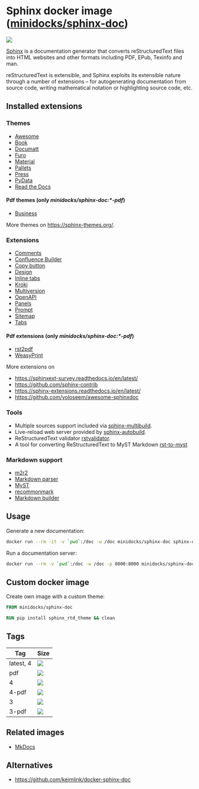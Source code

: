 Sphinx docker image ([minidocks/sphinx-doc](https://hub.docker.com/r/minidocks/sphinx-doc))
===========================================================================================

![](https://upload.wikimedia.org/wikipedia/en/d/dc/Sphinx_Python_Documentation_Logo.png)

[Sphinx](https://www.sphinx-doc.org/) is a documentation generator that converts
reStructuredText files into HTML websites and other formats including PDF, EPub,
Texinfo and man.

reStructuredText is extensible, and Sphinx exploits its extensible nature
through a number of extensions – for autogenerating documentation from source
code, writing mathematical notation or highlighting source code, etc.

Installed extensions
--------------------

### Themes

-   [Awesome](https://sphinxawesome.xyz)
-   [Book](https://sphinx-book-theme.readthedocs.io/en/latest)
-   [Documatt](https://gitlab.com/documatt/sphinx-themes)
-   [Furo](https://pradyunsg.me/furo)
-   [Material](https://github.com/bashtage/sphinx-material)
-   [Pallets](https://github.com/pallets/pallets-sphinx-themes)
-   [Press](https://schettino72.github.io/sphinx_press_site)
-   [PyData](https://pydata-sphinx-theme.readthedocs.io/en/latest/index.html)
-   [Read the Docs](https://github.com/rtfd/sphinx_rtd_theme)

#### Pdf themes (only *minidocks/sphinx-doc:\*-pdf*)

-   [Business](https://github.com/Nekmo/sphinx-business-theme)

More themes on https://sphinx-themes.org/.

### Extensions

-   [Comments](https://sphinx-comments.readthedocs.io)
-   [Confluence Builder](https://github.com/sphinx-contrib/confluencebuilder)
-   [Copy button](https://sphinx-copybutton.readthedocs.io)
-   [Design](https://sphinx-design.readthedocs.io)
-   [Inline tabs](https://sphinx-inline-tabs.readthedocs.io)
-   [Kroki](https://github.com/sphinx-contrib/kroki)
-   [Multiversion](https://github.com/Holzhaus/sphinx-multiversion)
-   [OpenAPI](https://sphinxcontrib-openapi.readthedocs.io)
-   [Panels](https://sphinx-panels.readthedocs.io)
-   [Prompt](http://sbrunner.github.io/sphinx-prompt/)
-   [Sitemap](https://github.com/jdillard/sphinx-sitemap)
-   [Tabs](https://github.com/executablebooks/sphinx-tabs)

#### Pdf extensions (only *minidocks/sphinx-doc:\*-pdf*)

-   [rst2pdf](https://rst2pdf.org/)
-   [WeasyPrint](https://procrastinator.nerv-project.eu/nerv-project/sphinx_weasyprint_builder)

More extensions on

-   https://sphinxext-survey.readthedocs.io/en/latest/
-   https://github.com/sphinx-contrib
-   https://sphinx-extensions.readthedocs.io/en/latest/
-   https://github.com/yoloseem/awesome-sphinxdoc

### Tools

-   Multiple sources support included via
    [sphinx-multibuild](https://github.com/rowanG077/sphinx-multibuild).
-   Live-reload web server provided by
    [sphinx-autobuild](https://github.com/GaretJax/sphinx-autobuild).
-   ReStructuredText validator
    [rstvalidator](https://github.com/andrewp-as-is/rstvalidator.py).
-   A tool for converting ReStructuredText to MyST Markdown
    [rst-to-myst](https://rst-to-myst.readthedocs.io)

### Markdown support

-   [m2r2](https://github.com/crossnox/m2r2)
-   [Markdown parser](https://github.com/codejamninja/sphinx-markdown-parser)
-   [MyST](https://myst-parser.readthedocs.io/en/latest/index.html)
-   [recommonmark](https://recommonmark.readthedocs.io)
-   [Markdown builder](https://github.com/codejamninja/sphinx-markdown-builder)

Usage
-----

Generate a new documentation:

```bash
docker run --rm -it -v `pwd`:/doc -w /doc minidocks/sphinx-doc sphinx-quickstart .
```

Run a documentation server:

```bash
docker run --rm -v `pwd`:/doc -w /doc -p 8000:8000 minidocks/sphinx-doc sphinx-autobuild -H 0.0.0.0 . _build/
```

Custom docker image
-------------------

Create own image with a custom theme:

```dockerfile
FROM minidocks/sphinx-doc

RUN pip install sphinx_rtd_theme && clean
```

Tags
----

| Tag       | Size                                                                                                               |
|-----------|--------------------------------------------------------------------------------------------------------------------|
| latest, 4 | ![](https://img.shields.io/docker/image-size/minidocks/sphinx-doc/latest?style=flat-square&logo=docker&label=size) |
| pdf       | ![](https://img.shields.io/docker/image-size/minidocks/sphinx-doc/pdf?style=flat-square&logo=docker&label=size)    |
| 4         | ![](https://img.shields.io/docker/image-size/minidocks/sphinx-doc/4?style=flat-square&logo=docker&label=size)      |
| 4-pdf     | ![](https://img.shields.io/docker/image-size/minidocks/sphinx-doc/4-pdf?style=flat-square&logo=docker&label=size)  |
| 3         | ![](https://img.shields.io/docker/image-size/minidocks/sphinx-doc/3?style=flat-square&logo=docker&label=size)      |
| 3-pdf     | ![](https://img.shields.io/docker/image-size/minidocks/sphinx-doc/3-pdf?style=flat-square&logo=docker&label=size)  |

Related images
--------------

-   [MkDocs](https://github.com/minidocks/mkdocs)

Alternatives
------------

-   https://github.com/keimlink/docker-sphinx-doc
